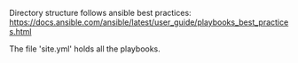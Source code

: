 Directory structure follows ansible best practices:
    https://docs.ansible.com/ansible/latest/user_guide/playbooks_best_practices.html


The file 'site.yml' holds all the playbooks.

